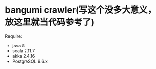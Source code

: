 # bangumi crawler(写这个没多大意义，放这里就当代码参考了)
Require:
- java 8
- scala 2.11.7
- akka 2.4.16
- PostgreSQL 9.6.x
